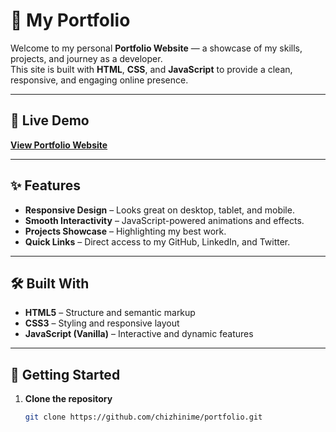 # 🌟 My Portfolio

Welcome to my personal **Portfolio Website** — a showcase of my skills, projects, and journey as a developer.  
This site is built with **HTML**, **CSS**, and **JavaScript** to provide a clean, responsive, and engaging online presence.

---

## 🔗 Live Demo
[**View Portfolio Website**](https://portfolio-chizhinimes-projects.vercel.app)

---

## ✨ Features

- **Responsive Design** – Looks great on desktop, tablet, and mobile.
- **Smooth Interactivity** – JavaScript-powered animations and effects.
- **Projects Showcase** – Highlighting my best work.
- **Quick Links** – Direct access to my GitHub, LinkedIn, and Twitter.

---

## 🛠️ Built With

- **HTML5** – Structure and semantic markup  
- **CSS3** – Styling and responsive layout  
- **JavaScript (Vanilla)** – Interactive and dynamic features  

---

## 🚀 Getting Started

1. **Clone the repository**
   ```bash
   git clone https://github.com/chizhinime/portfolio.git
